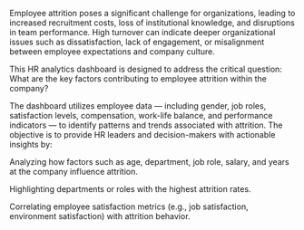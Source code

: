 Employee attrition poses a significant challenge for organizations, leading to increased recruitment costs, loss of institutional knowledge, and disruptions in team performance. High turnover can indicate deeper organizational issues such as dissatisfaction, lack of engagement, or misalignment between employee expectations and company culture.

This HR analytics dashboard is designed to address the critical question:
What are the key factors contributing to employee attrition within the company?

The dashboard utilizes employee data — including gender, job roles, satisfaction levels, compensation, work-life balance, and performance indicators — to identify patterns and trends associated with attrition. The objective is to provide HR leaders and decision-makers with actionable insights by:

Analyzing how factors such as age, department, job role, salary, and years at the company influence attrition.

Highlighting departments or roles with the highest attrition rates.

Correlating employee satisfaction metrics (e.g., job satisfaction, environment satisfaction) with attrition behavior.
